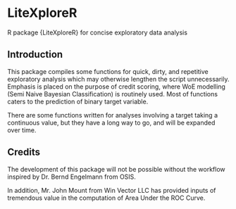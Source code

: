 # LiteXploreR
R package {LiteXploreR} for concise exploratory data analysis

## Introduction
This package compiles some functions for quick, dirty, and repetitive exploratory analysis which may otherwise lengthen the script unnecessarily. Emphasis is placed on the purpose of credit scoring, where WoE modelling (Semi Naive Bayesian Classification) is routinely used. Most of functions caters to the prediction of binary target variable.

There are some functions written for analyses involving a target taking a continuous value, but they have a long way to go, and will be expanded over time.

## Credits
The development of this package will not be possible without the workflow inspired by Dr. Bernd Engelmann from OSIS.

In addition, Mr. John Mount from Win Vector LLC has provided inputs of tremendous value in the computation of Area Under the ROC Curve.
